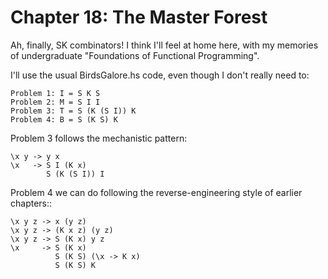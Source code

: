 # Chapter 18: The Master Forest

Ah, finally, SK combinators! I think I'll feel at home here, with my
memories of undergraduate "Foundations of Functional Programming".

I'll use the usual BirdsGalore.hs code, even though I don't really
need to:

```
Problem 1: I = S K S
Problem 2: M = S I I
Problem 3: T = S (K (S I)) K
Problem 4: B = S (K S) K
```

Problem 3 follows the mechanistic pattern:

```
\x y -> y x
\x   -> S I (K x)
        S (K (S I)) I
```

Problem 4 we can do following the reverse-engineering style of earlier
chapters::

```
\x y z -> x (y z)
\x y z -> (K x z) (y z)
\x y z -> S (K x) y z
\x     -> S (K x)
          S (K S) (\x -> K x)
          S (K S) K
```
